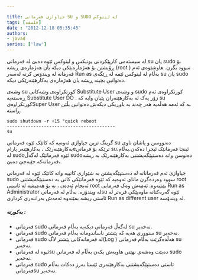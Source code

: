 ```yaml
---

title: جیاوازی فەرمانی SU و SUDO لە لینوکس
tags: [فلسفه]
date : "2012-12-18 05:35:45"
authors:
- javad
series: ['law']
---
```


لە سیستەمی کارپێکردنی یونیکس و لینوکس ئێوە دەبێ لە فەرمانی su یان sudo بۆ ڕۆیشتن بۆ هەژمارەیێکی دیکە یان هەژمارەی ڕیشە (root ) سوود بگرن. هاوشێوەی ئەم فەرمانە لە ویندۆس کرتە لەسەر Run as بەڵام لە لینوکس ئێمە لە ڕێگەی su یان sudo دەتوانین بچینە ڕیشە یان هەژمارەی بەکارهێنەرێکی دیکە.

وشەی su کورتکراوەی وشەکانی Substitute User و وشەی sudo کورتکراوەی ئەم ڕەستەیە Substitute User DO . زۆر یەک لە بەکارهێنەران پێیان وایە کە su کورتکراوەیSuper User ـە کە ئەمە هەڵەیە هەر چەند بە باوڕیکی دیکەش دەتوانین بڵێن ڕاستە.

```shell
sudo shutdown -r +15 "quick reboot
-----------------------------------------
su
```

گرینگ ترین جیاوازی ئەوەیە کە کاتێک ئێوە فەرمانی su دەنووسن و پاشان ناوی بەکارهێنەرێک ، بەکارهێنەر پارامeترێکە بۆ فرمانی su،ئینجا فەرمانێک ئیجرا دەکەن.بەڵام لە sudoئێوە فەرمانێک لەگەڵ sudoدەنوسن واتە دەستپێگەیشتنی بەکارهێنەرێک بە ریشە ،فەرمانەکە جێبەجێ دەبێ.

جیاوازی ئەم فەرمانانە لە دەستپێگەیشتن بە شێوازی کاتییە واتە کاتێک ئێوە لە فەرمانی sudo سوود وەردەگرن مانای ئەوەیە کە ئێوە فەرمانێکی کاتی بە دەستپێگەیشتنی root ئەنجام ئەدەن ، نە بۆ هەمیشە لە ئاستی root بمێنەوە. ئەمەش وەک فەرمانی Run as Administrator لە ویندۆزە. بەڵام لە فەرمانیsu ئێوە گەرەکتانە ماوەیێکی فرەتر لە ئاستی ریشە بمێنەوە ئەمەش بەرانبەری کرداری Run as different user لە ویندۆسە.

##### بەکورتە :

- فەرمانی sudo لەگەڵ فەرمانی دیکەیە بەڵام فەرمانی su نەخەیر.
- فەرمانی sudo سنووری هەیە کە پێشتر ناساندومانە بەڵام فەرمانی su نەخەیر.
- فەرمانی sudo لە فەرمانەکانی پێشتر لاگ(Log ) هەڵدەگرێت بەڵام فەرمانی su نەخەیر.
- ئیوە لە فەرمانیsu دەبێت وەشەی نهێنی هاوبەش بکەن بەڵآم لە فەرمانی sudo نەخەیر.
- فەرمانی sudo ئاستی دەستپێگەیشتنی بەکارهێنەری ئێستا بەرز دەکات بەڵام فەرمانیsu نەخەیر.
